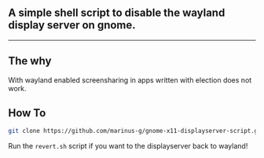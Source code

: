 ## A simple shell script to disable the wayland display server on gnome.

---
## The why
With wayland enabled screensharing in apps written with election does not work.

## How To
```bash
git clone https://github.com/marinus-g/gnome-x11-displayserver-script.git && sudo sh gnome-x11-displayserver-script/script.sh
```
Run the `revert.sh` script if you want to the displayserver back to wayland!
